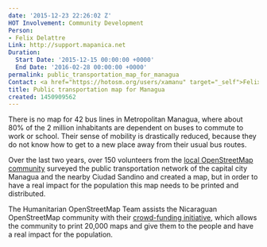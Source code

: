 ```yaml
---
date: '2015-12-23 22:26:02 Z'
HOT Involvement: Community Development
Person:
- Felix Delattre
Link: http://support.mapanica.net
Duration:
  Start Date: '2015-12-15 00:00:00 +0000'
  End Date: '2016-02-28 00:00:00 +0000'
permalink: public_transportation_map_for_managua
Contact: <a href="https://hotosm.org/users/xamanu" target="_self">Felix Delattre</a>
title: Public transportation map for Managua
created: 1450909562
---
```

<p>There is no map for 42 bus lines in Metropolitan Managua, where about 80% of the 2 million inhabitants are dependent on buses to commute to work or school. Their sense of mobility is drastically reduced, because they do not know how to get to a new place away from their usual bus routes.</p><p>Over the last two years, over 150 volunteers from the&nbsp;<a href="http://mapanica.net" target="_blank">local OpenStreetMap community</a>&nbsp;surveyed the public transportation network of the capital city Managua and the nearby Ciudad Sandino and created a map, but in order to have a real impact for the population this map needs to be printed and distributed.</p><p>The Humanitarian OpenStreetMap Team assists the Nicaraguan OpenStreetMap community with their&nbsp;<a href="http://support.mapanica.net" target="_blank">crowd-funding initiative</a>, which allows the community to print 20,000 maps and give them to the people and have a real impact for the population.</p>
